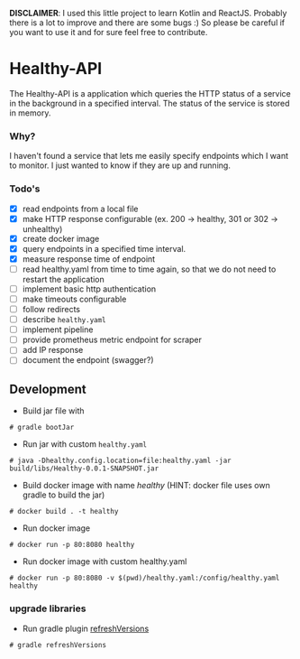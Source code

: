 **DISCLAIMER**: I used this little project to learn Kotlin and ReactJS. 
Probably there is a lot to improve and there are some bugs :) So please 
be careful if you want to use it and for sure feel free to contribute.

# Healthy-API

The Healthy-API is a application which queries the HTTP status
of a service in the background in a specified interval. The status
of the service is stored in memory.

### Why?

I haven't found a service that lets me easily specify endpoints which I want
to monitor. I just wanted to know if they are up and running.

### Todo's
- [X] read endpoints from a local file
- [X] make HTTP response configurable (ex. 200 -> healthy, 301 or 302 -> unhealthy)
- [X] create docker image
- [X] query endpoints in a specified time interval.
- [X] measure response time of endpoint
- [ ] read healthy.yaml from time to time again, so that we do not need to restart the application
- [ ] implement basic http authentication
- [ ] make timeouts configurable
- [ ] follow redirects
- [ ] describe `healthy.yaml`
- [ ] implement pipeline
- [ ] provide prometheus metric endpoint for scraper
- [ ] add IP response
- [ ] document the endpoint (swagger?)

## Development

* Build jar file with
```$xslt
# gradle bootJar
```
* Run jar with custom `healthy.yaml`
```$xslt
# java -Dhealthy.config.location=file:healthy.yaml -jar build/libs/Healthy-0.0.1-SNAPSHOT.jar
```
* Build docker image with name *healthy* (HINT: docker file uses own gradle to build the jar)
```$xslt
# docker build . -t healthy
```
* Run docker image
```$xslt
# docker run -p 80:8080 healthy
```
* Run docker image with custom healthy.yaml
```$xslt
# docker run -p 80:8080 -v $(pwd)/healthy.yaml:/config/healthy.yaml healthy
```

### upgrade libraries
* Run gradle plugin [refreshVersions](https://jmfayard.github.io/refreshVersions/)
```$xslt
# gradle refreshVersions
```